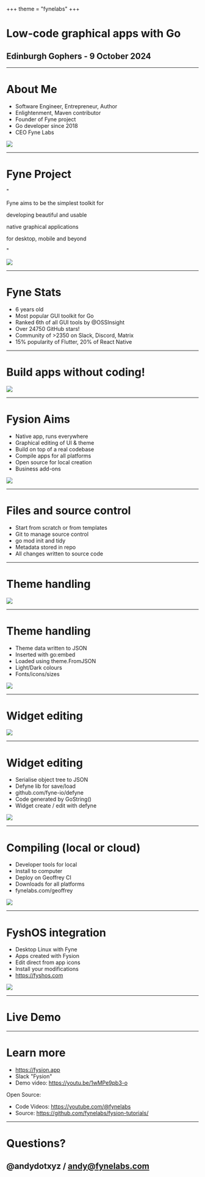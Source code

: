 +++
theme = "fynelabs"
+++

# Low-code graphical apps with Go
## Edinburgh Gophers - 9 October 2024

---

# About Me

* Software Engineer, Entrepreneur, Author
* Enlightenment, Maven contributor
* Founder of Fyne project
* Go developer since 2018
* CEO Fyne Labs

![](fynelabs.png)

---

# Fyne Project

"

Fyne aims to be the simplest toolkit for

developing beautiful and usable

native graphical applications

for desktop, mobile and beyond

"

![](./logo.png)

---

# Fyne Stats

* 6 years old
* Most popular GUI toolkit for Go
* Ranked 6th of all GUI tools by @OSSInsight
* Over 24750 GitHub stars!
* Community of >2350 on Slack, Discord, Matrix
* 15% popularity of Flutter, 20% of React Native

---

# Build apps without coding!

![](./fysion-dialog.png)

---

# Fysion Aims

* Native app, runs everywhere
* Graphical editing of UI & theme
* Build on top of a real codebase
* Compile apps for all platforms
* Open source for local creation
* Business add-ons

![](./fysion-icon.png)

---

# Files and source control

* Start from scratch or from templates
* Git to manage source control
* go mod init and tidy
* Metadata stored in repo
* All changes written to source code

---

# Theme handling

![](./fysion-theme.png)

---

# Theme handling

* Theme data written to JSON
* Inserted with go:embed
* Loaded using theme.FromJSON
* Light/Dark colours
* Fonts/icons/sizes

![](./json-theme.png)

---

# Widget editing

![](./fysion-widgets.png)

---

# Widget editing

* Serialise object tree to JSON
* Defyne lib for save/load
* github.com/fyne-io/defyne
* Code generated by GoString()
* Widget create / edit with defyne

![](./json-widget.png)

---

# Compiling (local or cloud)

* Developer tools for local
* Install to computer
* Deploy on Geoffrey CI
* Downloads for all platforms
* fynelabs.com/geoffrey

![](./build.png)

---

# FyshOS integration

* Desktop Linux with Fyne
* Apps created with Fysion
* Edit direct from app icons
* Install your modifications
* https://fyshos.com

![](./fynedesk.png)

---

# Live Demo

---

# Learn more

* https://fysion.app
* Slack "Fysion"
* Demo video: https://youtu.be/1wMPe9pb3-o

Open Source:

* Code Videos: https://youtube.com/@fynelabs
* Source: https://github.com/fynelabs/fysion-tutorials/

---

# Questions?

## @andydotxyz   /   andy@fynelabs.com
